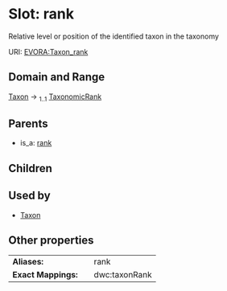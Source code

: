 
# Slot: rank

Relative level or position of the identified taxon in the taxonomy

URI: [EVORA:Taxon_rank](https://evora-project.eu/Taxon_rank)


## Domain and Range

[Taxon](Taxon.md) &#8594;  <sub>1..1</sub> [TaxonomicRank](TaxonomicRank.md)

## Parents

 *  is_a: [rank](rank.md)

## Children


## Used by

 * [Taxon](Taxon.md)

## Other properties

|  |  |  |
| --- | --- | --- |
| **Aliases:** | | rank |
| **Exact Mappings:** | | dwc:taxonRank |